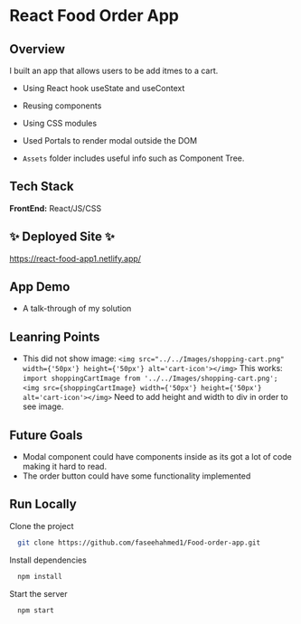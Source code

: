 # React Food Order App

## Overview

I built an app that allows users to be add itmes to a cart.

- Using React hook useState and useContext
- Reusing components
- Using CSS modules
- Used Portals to render modal outside the DOM

- `Assets` folder includes useful info such as Component Tree.

## Tech Stack

**FrontEnd:** React/JS/CSS

## ✨ Deployed Site ✨

https://react-food-app1.netlify.app/

## App Demo

- A talk-through of my solution

## Leanring Points
- This did not show image:
 ```<img src="../../Images/shopping-cart.png" width={'50px'} height={'50px'} alt='cart-icon'></img>```
This works:
```import shoppingCartImage from '../../Images/shopping-cart.png';```
```<img src={shoppingCartImage} width={'50px'} height={'50px'} alt='cart-icon'></img>```
Need to add height and width to div in order to see image.

## Future Goals
- Modal component could have components inside as its got a lot of code making it hard to read. 
- The order button could have some functionality implemented

## Run Locally

Clone the project

```bash
  git clone https://github.com/faseehahmed1/Food-order-app.git
```

Install dependencies

```bash
  npm install
```

Start the server 

```bash
  npm start
```
